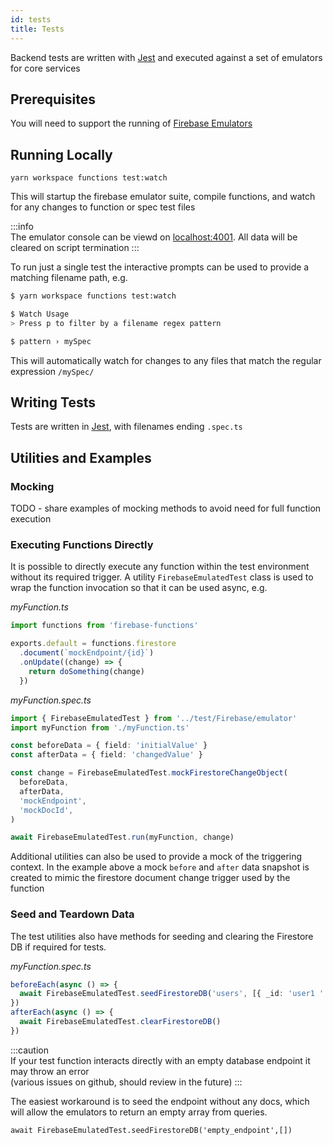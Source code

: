 ```yaml
---
id: tests
title: Tests
---
```


Backend tests are written with [Jest](https://jestjs.io/docs/getting-started) and executed against a set of emulators for core services

## Prerequisites

You will need to support the running of [Firebase Emulators](https://firebase.google.com/docs/emulator-suite/install_and_configure#install_the_local_emulator_suite)

## Running Locally

```
yarn workspace functions test:watch
```

This will startup the firebase emulator suite, compile functions, and watch for any changes to function or spec test files

:::info  
The emulator console can be viewd on [localhost:4001](http://localhost:4001). All data will be cleared on script termination
:::

To run just a single test the interactive prompts can be used to provide a matching filename path, e.g.

```sh
$ yarn workspace functions test:watch

$ Watch Usage
> Press p to filter by a filename regex pattern

$ pattern › mySpec

```

This will automatically watch for changes to any files that match the regular expression `/mySpec/`

## Writing Tests

Tests are written in [Jest](https://jestjs.io/docs/getting-started), with filenames ending `.spec.ts`

## Utilities and Examples

### Mocking

TODO - share examples of mocking methods to avoid need for full function execution

### Executing Functions Directly

It is possible to directly execute any function within the test environment without its required trigger.
A utility `FirebaseEmulatedTest` class is used to wrap the function invocation so that it can be used async, e.g.

_myFunction.ts_

```ts
import functions from 'firebase-functions'

exports.default = functions.firestore
  .document(`mockEndpoint/{id}`)
  .onUpdate((change) => {
    return doSomething(change)
  })
```

_myFunction.spec.ts_

```ts
import { FirebaseEmulatedTest } from '../test/Firebase/emulator'
import myFunction from './myFunction.ts'

const beforeData = { field: 'initialValue' }
const afterData = { field: 'changedValue' }

const change = FirebaseEmulatedTest.mockFirestoreChangeObject(
  beforeData,
  afterData,
  'mockEndpoint',
  'mockDocId',
)

await FirebaseEmulatedTest.run(myFunction, change)
```

Additional utilities can also be used to provide a mock of the triggering context. In the example above a mock `before` and `after` data snapshot is created to mimic the firestore document change trigger used by the function

### Seed and Teardown Data

The test utilities also have methods for seeding and clearing the Firestore DB if required for tests.

_myFunction.spec.ts_

```ts
beforeEach(async () => {
  await FirebaseEmulatedTest.seedFirestoreDB('users', [{ _id: 'user1 ' }])
})
afterEach(async () => {
  await FirebaseEmulatedTest.clearFirestoreDB()
})
```

:::caution  
If your test function interacts directly with an empty database endpoint it may throw an error  
(various issues on github, should review in the future)
:::

The easiest workaround is to seed the endpoint without any docs, which will allow the emulators to return an empty array from queries.

```
await FirebaseEmulatedTest.seedFirestoreDB('empty_endpoint',[])
```
